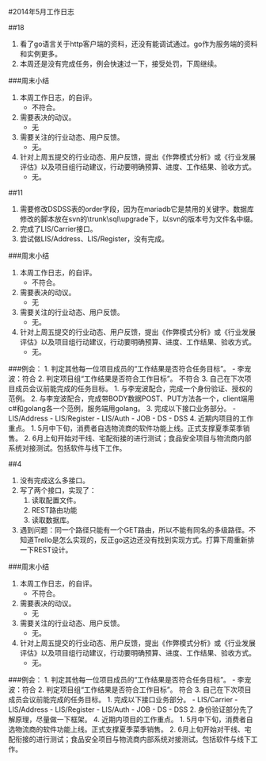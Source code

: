 #2014年5月工作日志

##18
1. 看了go语言关于http客户端的资料，还没有能调试通过。go作为服务端的资料和实例更多。
2. 本周还是没有完成任务，例会快速过一下，接受处罚，下周继续。

###周末小结
1. 本周工作日志，的自评。
	- 不符合。
2. 需要表决的动议。
	- 无
3. 需要关注的行业动态、用户反馈。
	- 无。 
4. 针对上周五提交的行业动态、用户反馈，提出《作弊模式分析》或《行业发展评估》以及项目组行动建议，行动要明确预算、进度、工作结果、验收方式。
	- 无。


##11
1. 需要修改DSDSS表的order字段，因为在mariadb它是禁用的关键字。数据库修改的脚本放在svn的\trunk\sql\upgrade下，以svn的版本号为文件名中缀。
2. 完成了LIS/Carrier接口。
3. 尝试做LIS/Address、LIS/Register，没有完成。


###周末小结
1. 本周工作日志，的自评。
	- 不符合。
2. 需要表决的动议。
	- 无
3. 需要关注的行业动态、用户反馈。
	- 无。 
4. 针对上周五提交的行业动态、用户反馈，提出《作弊模式分析》或《行业发展评估》以及项目组行动建议，行动要明确预算、进度、工作结果、验收方式。
	- 无。


###例会：
	1. 判定其他每一位项目成员的“工作结果是否符合任务目标”。
		- 李宠波：符合
	2. 判定项目组“工作结果是否符合工作目标”。
		不符合 
	3. 自己在下次项目成员会议前能完成的任务目标。
		1. 与李宠波配合，完成一个身份验证、授权的范例。
		2. 与李宠波配合，完成带BODY数据POST、PUT方法各一个，client端用c#和golang各一个范例，服务端用golang。
		3. 完成以下接口业务部分。 
		- LIS/Address
		- LIS/Register
		- LIS/Auth
		- JOB
		- DS
		- DSS
	4. 近期内项目的工作重点。
		1. 5月中下旬，消费者自选物流商的软件功能上线。正式支撑夏季菜季销售。
		2. 6月上旬开始对干线、宅配衔接的进行测试；食品安全项目与物流商内部系统对接测试。包括软件与线下工作。

##4
1. 没有完成这么多接口。
2. 写了两个接口，实现了：
	1. 读取配置文件。
	2. REST路由功能
	3. 读取数据库。
3. 遇到问题：同一个路径只能有一个GET路由，所以不能有同名的多级路径。不知道Trello是怎么实现的，反正go这边还没有找到实现方式。打算下周重新排一下REST设计。


###周末小结
1. 本周工作日志，的自评。
	- 不符合。
2. 需要表决的动议。
	- 无
3. 需要关注的行业动态、用户反馈。
	- 无。 
4. 针对上周五提交的行业动态、用户反馈，提出《作弊模式分析》或《行业发展评估》以及项目组行动建议，行动要明确预算、进度、工作结果、验收方式。
	- 无。

###例会：
	1. 判定其他每一位项目成员的“工作结果是否符合任务目标”。
		- 李宠波：符合
	2. 判定项目组“工作结果是否符合工作目标”。
		符合 
	3. 自己在下次项目成员会议前能完成的任务目标。
		1. 完成以下接口业务部分。 
		- LIS/Carrier
		- LIS/Address
		- LIS/Register
		- LIS/Auth
		- JOB
		- DS
		- DSS
		2. 身份验证部分先了解原理，尽量做一下框架。
	4. 近期内项目的工作重点。
		1. 5月中下旬，消费者自选物流商的软件功能上线。正式支撑夏季菜季销售。
		2. 6月上旬开始对干线、宅配衔接的进行测试；食品安全项目与物流商内部系统对接测试。包括软件与线下工作。
